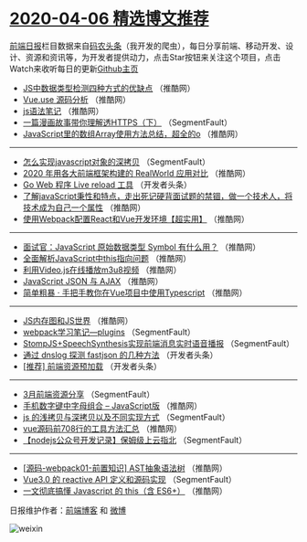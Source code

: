 # [2020-04-06 精选博文推荐](http://hao.caibaojian.com/date/2020/04/06)

[前端日报](http://caibaojian.com/c/news)栏目数据来自[码农头条](http://hao.caibaojian.com/)（我开发的爬虫），每日分享前端、移动开发、设计、资源和资讯等，为开发者提供动力，点击Star按钮来关注这个项目，点击Watch来收听每日的更新[Github主页](https://github.com/kujian/frontendDaily)
* [JS中数据类型检测四种方式的优缺点](http://hao.caibaojian.com/140750.html) （推酷网）
* [Vue.use 源码分析](http://hao.caibaojian.com/140746.html) （推酷网）
* [js语法笔记](http://hao.caibaojian.com/140751.html) （推酷网）
* [一篇漫画故事带你理解透HTTPS（下）](http://hao.caibaojian.com/140728.html) （SegmentFault）
* [JavaScript里的数组Array使用方法总结，超全的o](http://hao.caibaojian.com/140741.html) （推酷网）

***
* [怎么实现javascript对象的深拷贝](http://hao.caibaojian.com/140729.html) （SegmentFault）
* [2020 年用各大前端框架构建的 RealWorld 应用对比](http://hao.caibaojian.com/140742.html) （推酷网）
* [Go Web 程序 Live reload 工具](http://hao.caibaojian.com/140730.html) （开发者头条）
* [了解javaScript秉性和特点，走出死记硬背面试题的禁锢，做一个技术人，将技术成为自己一个属性](http://hao.caibaojian.com/140743.html) （推酷网）
* [使用Webpack配置React和Vue开发环境【超实用】](http://hao.caibaojian.com/140744.html) （推酷网）

***
* [面试官：JavaScript 原始数据类型 Symbol 有什么用？](http://hao.caibaojian.com/140745.html) （推酷网）
* [全面解析JavaScript中this指向问题](http://hao.caibaojian.com/140747.html) （推酷网）
* [利用Video.js在线播放m3u8视频](http://hao.caibaojian.com/140748.html) （推酷网）
* [JavaScript JSON 与 AJAX](http://hao.caibaojian.com/140749.html) （推酷网）
* [简单粗暴 · 手把手教你在Vue项目中使用Typescript](http://hao.caibaojian.com/140739.html) （推酷网）

***
* [JS内存图和JS世界](http://hao.caibaojian.com/140740.html) （推酷网）
* [webpack学习笔记—plugins](http://hao.caibaojian.com/140726.html) （SegmentFault）
* [StompJS+SpeechSynthesis实现前端消息实时语音播报](http://hao.caibaojian.com/140727.html) （SegmentFault）
* [通过 dnslog 探测 fastjson 的几种方法](http://hao.caibaojian.com/140731.html) （开发者头条）
* [[推荐] 前端资源预加载](http://hao.caibaojian.com/140733.html) （开发者头条）

***
* [3月前端资源分享](http://hao.caibaojian.com/140722.html) （SegmentFault）
* [手机数字键中字母组合 &#8211; JavaScript版](http://hao.caibaojian.com/140735.html) （推酷网）
* [js 的浅拷贝与深拷贝以及不同实现方式](http://hao.caibaojian.com/140723.html) （SegmentFault）
* [vue源码前708行的工具方法汇总](http://hao.caibaojian.com/140736.html) （推酷网）
* [【nodejs公众号开发记录】保姆级上云指北](http://hao.caibaojian.com/140724.html) （SegmentFault）

***
* [[源码-webpack01-前置知识] AST抽象语法树](http://hao.caibaojian.com/140737.html) （推酷网）
* [Vue3.0 的 reactive API 定义和源码实现](http://hao.caibaojian.com/140725.html) （SegmentFault）
* [一文彻底搞懂 Javascript 的 this（含 ES6+）](http://hao.caibaojian.com/140738.html) （推酷网）

日报维护作者：[前端博客](http://caibaojian.com/) 和 [微博](http://caibaojian.com/go/weibo)

![weixin](https://user-images.githubusercontent.com/3055447/38468989-651132ac-3b80-11e8-8e6b-15122322a9d7.png)